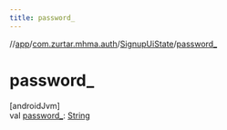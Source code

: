 ```yaml
---
title: password_
---
```

//[app](../../../index.html)/[com.zurtar.mhma.auth](../index.html)/[SignupUiState](index.html)/[password_](password_.html)



# password_



[androidJvm]\
val [password_](password_.html): [String](https://kotlinlang.org/api/core/kotlin-stdlib/kotlin/-string/index.html)



